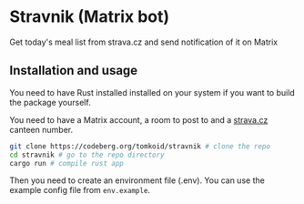 # Stravnik (Matrix bot)

Get today's meal list from strava.cz and send notification of it on Matrix

## Installation and usage 

You need to have Rust installed installed on your system if you want to build the package yourself.

You need to have a Matrix account, a room to post to and a [strava.cz](https://strava.cz) canteen number.

```bash
git clone https://codeberg.org/tomkoid/stravnik # clone the repo
cd stravnik # go to the repo directory
cargo run # compile rust app 
```

Then you need to create an environment file (.env). You can use the example config file from `env.example`.
